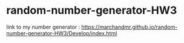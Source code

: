 # random-number-generator-HW3

link to my number generator : https://marchandmr.github.io/random-number-generator-HW3/Develop/index.html
